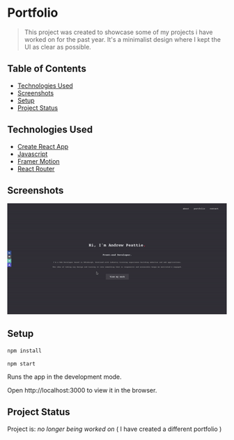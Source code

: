 # Portfolio
> This project was created to showcase some of my projects i have worked on for the past year. It's a minimalist design where I kept the UI as clear as possible.

## Table of Contents
* [Technologies Used](#technologies-used)
* [Screenshots](#screenshots)
* [Setup](#setup)
* [Project Status](#project-status)



## Technologies Used
* [Create React App](https://github.com/facebook/create-react-app)
* [Javascript](https://www.javascript.com/)
* [Framer Motion](https://www.framer.com/motion/)
* [React Router](https://reactrouter.com/)


## Screenshots
![Portfolio Gif](public/portfolio.gif)


## Setup
```
npm install
```

```
npm start
```
Runs the app in the development mode.

Open http://localhost:3000 to view it in the browser.


## Project Status
Project is: _no longer being worked on_ ( I have created a different portfolio )

